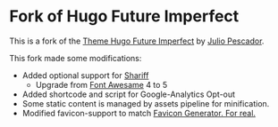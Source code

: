 # Fork of Hugo Future Imperfect

This is a fork of the [Theme Hugo Future Imperfect](https://github.com/jpescador/hugo-future-imperfect) by [Julio Pescador](https://jpescador.com). 

This fork made some modifications:
* Added optional support for [Shariff](https://github.com/heiseonline/shariff)
    * Upgrade from [Font Awesame](https://fontawesome.com) 4 to 5
* Added shortcode and script for Google-Analytics Opt-out
* Some static content is managed by assets pipeline for minification.
* Modified favicon-support to match [Favicon Generator. For real.](https://realfavicongenerator.net)